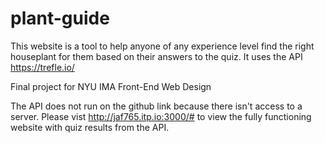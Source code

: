 # plant-guide

This website is a tool to help anyone of any experience level find the right houseplant for them based on their answers to the quiz. It uses the API https://trefle.io/ 

Final project for NYU IMA Front-End Web Design

The API does not run on the github link because there isn't access to a server. Please vist http://jaf765.itp.io:3000/# to view the fully functioning website with quiz results from the API.
